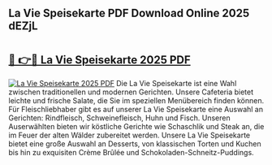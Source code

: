 ## La Vie Speisekarte PDF Download Online 2025 dEZjL

# <h2><a href="http://gc781gf.nevu.top/?p=La+Vie+Speisekarte">🔗 👉🔴 La Vie Speisekarte 2025 PDF</a></h2>

[![La Vie Speisekarte 2025 PDF](https://i.imgur.com/dBaPXMq.png)](http://gc781gf.nevu.top/?p=La+Vie+Speisekarte)
Die La Vie Speisekarte ist eine Wahl zwischen traditionellen und modernen Gerichten. Unsere Cafeteria bietet leichte und frische Salate, die Sie im speziellen Menübereich finden können. Für Fleischliebhaber gibt es auf unserer La Vie Speisekarte eine Auswahl an Gerichten: Rindfleisch, Schweinefleisch, Huhn und Fisch. Unseren Auserwählten bieten wir köstliche Gerichte wie Schaschlik und Steak an, die im Feuer der alten Wälder zubereitet werden. Unsere La Vie Speisekarte bietet eine große Auswahl an Desserts, von klassischen Torten und Kuchen bis hin zu exquisiten Crème Brûlée und Schokoladen-Schneitz-Puddings.
